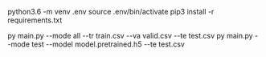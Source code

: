 python3.6 -m venv .env
source .env/bin/activate
pip3 install -r requirements.txt

py main.py --mode all --tr train.csv --va valid.csv --te test.csv
py main.py --mode test --model model.pretrained.h5 --te test.csv
